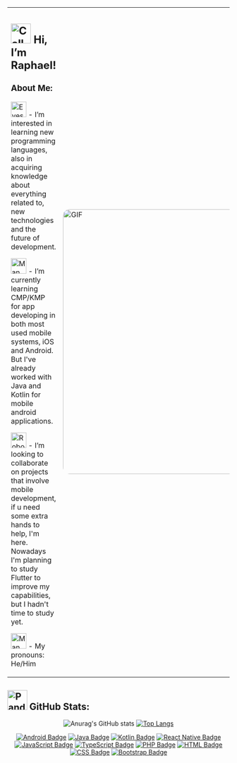 <table>
  <tr>
    <td>
      <h2><img src="https://raw.githubusercontent.com/Tarikul-Islam-Anik/Animated-Fluent-Emojis/master/Emojis/Hand%20gestures/Call%20Me%20Hand%20Medium%20Skin%20Tone.png" alt="Call Me Hand Medium Skin Tone" width="45" height="45" /> Hi, I’m Raphael! </h2>
      <h3>About Me:</h3>
      <p><img src="https://raw.githubusercontent.com/Tarikul-Islam-Anik/Animated-Fluent-Emojis/master/Emojis/Hand%20gestures/Eyes.png" alt="Eyes" width="35" height="35" /> - I’m interested in learning new programming languages, also in acquiring knowledge about everything related to, new technologies and the future of development.</p>
      <p><img src="https://raw.githubusercontent.com/Tarikul-Islam-Anik/Animated-Fluent-Emojis/master/Emojis/People%20with%20professions/Man%20Technologist%20Medium%20Skin%20Tone.png" alt="Man Technologist Medium Skin Tone" width="35" height="35" /> - I’m currently learning CMP/KMP for app developing in both most used mobile systems, iOS and Android. But I've already worked with Java and Kotlin for mobile android applications.</p>
      <p><img src="https://raw.githubusercontent.com/Tarikul-Islam-Anik/Animated-Fluent-Emojis/master/Emojis/Smilies/Robot.png" alt="Robot" width="35" height="35" /> - I’m looking to collaborate on projects that involve mobile development, if u need some extra hands to help, I'm here. Nowadays I'm planning to study Flutter to improve my capabilities, but I hadn't time to study yet.</p>
      <p><img src="https://raw.githubusercontent.com/Tarikul-Islam-Anik/Animated-Fluent-Emojis/master/Emojis/People%20with%20activities/Man%20Raising%20Hand%20Medium%20Skin%20Tone.png" alt="Man Raising Hand Medium Skin Tone" width="35" height="35" /> - My pronouns: He/Him</p>
    </td>
    <td>
      <img src="https://user-images.githubusercontent.com/74038190/216656986-e4424d73-56dd-4e0d-96ac-66f9f2c3be42.gif" alt="GIF" style="width: 600px; height: auto; border-radius: 15px;">
    </td>
  </tr>
</table>

<h2><img src="https://raw.githubusercontent.com/Tarikul-Islam-Anik/Animated-Fluent-Emojis/master/Emojis/Animals/Panda.png" alt="Panda" width="45" height="45" /> GitHub Stats: </h2>

<div align="center">

  ![Anurag's GitHub stats](https://github-readme-stats.vercel.app/api?username=Igsem123&theme=aura&show_icons=true)
  [![Top Langs](https://github-readme-stats.vercel.app/api/top-langs/?username=Igsem123&layout=donut&theme=aura)](https://github.com/anuraghazra/github-readme-stats)
  
  <a href="#"><img src="https://img.shields.io/badge/Android-3DDC84?logo=android&logoColor=white" alt="Android Badge" /></a>
  <a href="#"><img src="https://img.shields.io/badge/Java-%23ED8B00.svg?logo=openjdk&logoColor=white" alt="Java Badge" /></a>
  <a href="#"><img src="https://img.shields.io/badge/Kotlin-%237F52FF.svg?logo=kotlin&logoColor=white" alt="Kotlin Badge" /></a>
  <a href="#"><img src="https://img.shields.io/badge/React_Native-%2320232a.svg?logo=react&logoColor=%2361DAFB" alt="React Native Badge" /></a>
  <a href="#"><img src="https://img.shields.io/badge/JavaScript-F7DF1E?logo=javascript&logoColor=000" alt="JavaScript Badge" /></a>
  <a href="#"><img src="https://img.shields.io/badge/TypeScript-3178C6?logo=typescript&logoColor=fff" alt="TypeScript Badge" /></a>
  <a href="#"><img src="https://img.shields.io/badge/php-%23777BB4.svg?&logo=php&logoColor=white" alt="PHP Badge" /></a>
  <a href="#"><img src="https://img.shields.io/badge/HTML-%23E34F26.svg?logo=html5&logoColor=white" alt="HTML Badge" /></a>
  <a href="#"><img src="https://img.shields.io/badge/CSS-1572B6?logo=css3&logoColor=fff" alt="CSS Badge" /></a>
  <a href="#"><img src="https://img.shields.io/badge/Bootstrap-7952B3?logo=bootstrap&logoColor=fff" alt="Bootstrap Badge" /></a>
</div>
